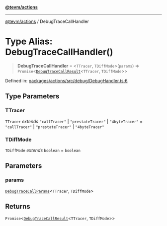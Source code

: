 [**@tevm/actions**](../README.md)

***

[@tevm/actions](../globals.md) / DebugTraceCallHandler

# Type Alias: DebugTraceCallHandler()

> **DebugTraceCallHandler** = \<`TTracer`, `TDiffMode`\>(`params`) => `Promise`\<[`DebugTraceCallResult`](DebugTraceCallResult.md)\<`TTracer`, `TDiffMode`\>\>

Defined in: [packages/actions/src/debug/DebugHandler.ts:6](https://github.com/evmts/tevm-monorepo/blob/main/packages/actions/src/debug/DebugHandler.ts#L6)

## Type Parameters

### TTracer

`TTracer` *extends* `"callTracer"` \| `"prestateTracer"` \| `"4byteTracer"` = `"callTracer"` \| `"prestateTracer"` \| `"4byteTracer"`

### TDiffMode

`TDiffMode` *extends* `boolean` = `boolean`

## Parameters

### params

[`DebugTraceCallParams`](DebugTraceCallParams.md)\<`TTracer`, `TDiffMode`\>

## Returns

`Promise`\<[`DebugTraceCallResult`](DebugTraceCallResult.md)\<`TTracer`, `TDiffMode`\>\>
